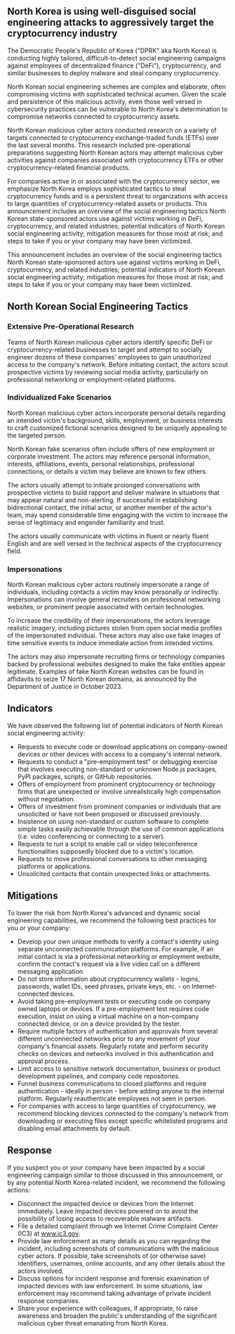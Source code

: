 ## North Korea is using well-disguised social engineering attacks to aggressively target the cryptocurrency industry

The Democratic People's Republic of Korea ("DPRK" aka North Korea) is conducting highly tailored, difficult-to-detect social engineering campaigns against employees of decentralized finance ("DeFi"), cryptocurrency, and similar businesses to deploy malware and steal company cryptocurrency.

North Korean social engineering schemes are complex and elaborate, often compromising victims with sophisticated technical acumen. Given the scale and persistence of this malicious activity, even those well versed in cybersecurity practices can be vulnerable to North Korea's determination to compromise networks connected to cryptocurrency assets.

North Korean malicious cyber actors conducted research on a variety of targets connected to cryptocurrency exchange-traded funds (ETFs) over the last several months. This research included pre-operational preparations suggesting North Korean actors may attempt malicious cyber activities against companies associated with cryptocurrency ETFs or other cryptocurrency-related financial products.

For companies active in or associated with the cryptocurrency sector, we emphasize North Korea employs sophisticated tactics to steal cryptocurrency funds and is a persistent threat to organizations with access to large quantities of cryptocurrency-related assets or products. This announcement includes an overview of the social engineering tactics North Korean state-sponsored actors use against victims working in DeFi, cryptocurrency, and related industries; potential indicators of North Korean social engineering activity; mitigation measures for those most at risk; and steps to take if you or your company may have been victimized.

This announcement includes an overview of the social engineering tactics North Korean state-sponsored actors use against victims working in DeFi, cryptocurrency, and related industries; potential indicators of North Korean social engineering activity; mitigation measures for those most at risk; and steps to take if you or your company may have been victimized.

## North Korean Social Engineering Tactics

### Extensive Pre-Operational Research

Teams of North Korean malicious cyber actors identify specific DeFi or cryptocurrency-related businesses to target and attempt to socially engineer dozens of these companies' employees to gain unauthorized access to the company's network. Before initiating contact, the actors scout prospective victims by reviewing social media activity, particularly on professional networking or employment-related platforms.

### Individualized Fake Scenarios

North Korean malicious cyber actors incorporate personal details regarding an intended victim's background, skills, employment, or business interests to craft customized fictional scenarios designed to be uniquely appealing to the targeted person.

North Korean fake scenarios often include offers of new employment or corporate investment. The actors may reference personal information, interests, affiliations, events, personal relationships, professional connections, or details a victim may believe are known to few others.

The actors usually attempt to initiate prolonged conversations with prospective victims to build rapport and deliver malware in situations that may appear natural and non-alerting. If successful in establishing bidirectional contact, the initial actor, or another member of the actor's team, may spend considerable time engaging with the victim to increase the sense of legitimacy and engender familiarity and trust.

The actors usually communicate with victims in fluent or nearly fluent English and are well versed in the technical aspects of the cryptocurrency field.

### Impersonations

North Korean malicious cyber actors routinely impersonate a range of individuals, including contacts a victim may know personally or indirectly. Impersonations can involve general recruiters on professional networking websites, or prominent people associated with certain technologies.

To increase the credibility of their impersonations, the actors leverage realistic imagery, including pictures stolen from open social media profiles of the impersonated individual. These actors may also use fake images of time sensitive events to induce immediate action from intended victims.

The actors may also impersonate recruiting firms or technology companies backed by professional websites designed to make the fake entities appear legitimate. Examples of fake North Korean websites can be found in affidavits to seize 17 North Korean domains, as announced by the Department of Justice in October 2023.

## Indicators

We have observed the following list of potential indicators of North Korean social engineering activity:

- Requests to execute code or download applications on company-owned devices or other devices with access to a company's internal network.
- Requests to conduct a "pre-employment test" or debugging exercise that involves executing non-standard or unknown Node.js packages, PyPI packages, scripts, or GitHub repositories.
- Offers of employment from prominent cryptocurrency or technology firms that are unexpected or involve unrealistically high compensation without negotiation.
- Offers of investment from prominent companies or individuals that are unsolicited or have not been proposed or discussed previously.
- Insistence on using non-standard or custom software to complete simple tasks easily achievable through the use of common applications (i.e. video conferencing or connecting to a server).
- Requests to run a script to enable call or video teleconference functionalities supposedly blocked due to a victim's location.
- Requests to move professional conversations to other messaging platforms or applications.
- Unsolicited contacts that contain unexpected links or attachments.

## Mitigations

To lower the risk from North Korea's advanced and dynamic social engineering capabilities, we recommend the following best practices for you or your company:

- Develop your own unique methods to verify a contact's identity using separate unconnected communication platforms. For example, if an initial contact is via a professional networking or employment website, confirm the contact's request via a live video call on a different messaging application
- Do not store information about cryptocurrency wallets - logins, passwords, wallet IDs, seed phrases, private keys, etc. - on Internet-connected devices.
- Avoid taking pre-employment tests or executing code on company owned laptops or devices. If a pre-employment test requires code execution, insist on using a virtual machine on a non-company connected device, or on a device provided by the tester.
- Require multiple factors of authentication and approvals from several different unconnected networks prior to any movement of your company's financial assets. Regularly rotate and perform security checks on devices and networks involved in this authentication and approval process.
- Limit access to sensitive network documentation, business or product development pipelines, and company code repositories.
- Funnel business communications to closed platforms and require authentication - ideally in person - before adding anyone to the internal platform. Regularly reauthenticate employees not seen in person.
- For companies with access to large quantities of cryptocurrency, we recommend blocking devices connected to the company's network from downloading or executing files except specific whitelisted programs and disabling email attachments by default.

## Response

If you suspect you or your company have been impacted by a social engineering campaign similar to those discussed in this announcement, or by any potential North Korea-related incident, we recommend the following actions:

- Disconnect the impacted device or devices from the Internet immediately. Leave impacted devices powered on to avoid the possibility of losing access to recoverable malware artifacts.
- File a detailed complaint through we Internet Crime Complaint Center (IC3) at www.ic3.gov.
- Provide law enforcement as many details as you can regarding the incident, including screenshots of communications with the malicious cyber actors. If possible, take screenshots of (or otherwise save) identifiers, usernames, online accounts, and any other details about the actors involved.
- Discuss options for incident response and forensic examination of impacted devices with law enforcement. In some situations, law enforcement may recommend taking advantage of private incident response companies.
- Share your experience with colleagues, if appropriate, to raise awareness and broaden the public's understanding of the significant malicious cyber threat emanating from North Korea.

